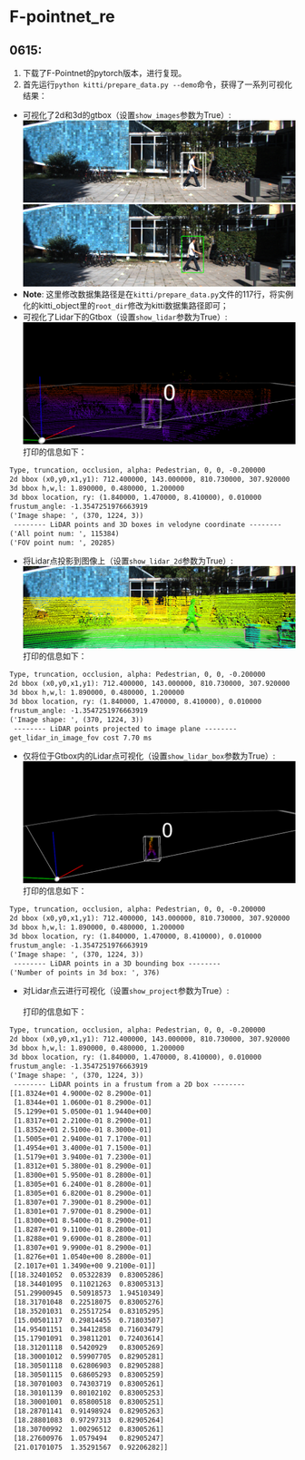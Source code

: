 # F-pointnet_re  
## 0615:  
1. 下载了F-Pointnet的pytorch版本，进行复现。
2. 首先运行`python kitti/prepare_data.py --demo`命令，获得了一系列可视化结果：  
- 可视化了2d和3d的gtbox（设置`show_images`参数为True）:  
![3D](https://github.com/XxxuLimei/F-pointnet_re/blob/main/doc/tmpd76gnlda.PNG)
![2D](https://github.com/XxxuLimei/F-pointnet_re/blob/main/doc/tmpsr6ja4vc.PNG)
- **Note**: 这里修改数据集路径是在`kitti/prepare_data.py`文件的117行，将实例化的kitti_object里的`root_dir`修改为kitti数据集路径即可；
- 可视化了Lidar下的Gtbox（设置`show_lidar`参数为True）:  
![](https://github.com/XxxuLimei/F-pointnet_re/blob/main/doc/lidar.png)  
打印的信息如下：
```
Type, truncation, occlusion, alpha: Pedestrian, 0, 0, -0.200000
2d bbox (x0,y0,x1,y1): 712.400000, 143.000000, 810.730000, 307.920000
3d bbox h,w,l: 1.890000, 0.480000, 1.200000
3d bbox location, ry: (1.840000, 1.470000, 8.410000), 0.010000
frustum_angle: -1.3547251976663919
('Image shape: ', (370, 1224, 3))
 -------- LiDAR points and 3D boxes in velodyne coordinate --------
('All point num: ', 115384)
('FOV point num: ', 20285)
```  
- 将Lidar点投影到图像上（设置`show_lidar_2d`参数为True）:  
![](https://github.com/XxxuLimei/F-pointnet_re/blob/main/doc/lidar_2d.PNG)  
打印的信息如下：  
```
Type, truncation, occlusion, alpha: Pedestrian, 0, 0, -0.200000
2d bbox (x0,y0,x1,y1): 712.400000, 143.000000, 810.730000, 307.920000
3d bbox h,w,l: 1.890000, 0.480000, 1.200000
3d bbox location, ry: (1.840000, 1.470000, 8.410000), 0.010000
frustum_angle: -1.3547251976663919
('Image shape: ', (370, 1224, 3))
 -------- LiDAR points projected to image plane --------
get_lidar_in_image_fov cost 7.70 ms
```  
- 仅将位于Gtbox内的Lidar点可视化（设置`show_lidar_box`参数为True）:
![](https://github.com/XxxuLimei/F-pointnet_re/blob/main/doc/gtbox_lidar.png)  
打印的信息如下：  
```
Type, truncation, occlusion, alpha: Pedestrian, 0, 0, -0.200000
2d bbox (x0,y0,x1,y1): 712.400000, 143.000000, 810.730000, 307.920000
3d bbox h,w,l: 1.890000, 0.480000, 1.200000
3d bbox location, ry: (1.840000, 1.470000, 8.410000), 0.010000
frustum_angle: -1.3547251976663919
('Image shape: ', (370, 1224, 3))
 -------- LiDAR points in a 3D bounding box --------
('Number of points in 3d box: ', 376)
```  
- 对Lidar点云进行可视化（设置`show_project`参数为True）:  
![]()  
打印的信息如下：
```
Type, truncation, occlusion, alpha: Pedestrian, 0, 0, -0.200000
2d bbox (x0,y0,x1,y1): 712.400000, 143.000000, 810.730000, 307.920000
3d bbox h,w,l: 1.890000, 0.480000, 1.200000
3d bbox location, ry: (1.840000, 1.470000, 8.410000), 0.010000
frustum_angle: -1.3547251976663919
('Image shape: ', (370, 1224, 3))
 -------- LiDAR points in a frustum from a 2D box --------
[[1.8324e+01 4.9000e-02 8.2900e-01]
 [1.8344e+01 1.0600e-01 8.2900e-01]
 [5.1299e+01 5.0500e-01 1.9440e+00]
 [1.8317e+01 2.2100e-01 8.2900e-01]
 [1.8352e+01 2.5100e-01 8.3000e-01]
 [1.5005e+01 2.9400e-01 7.1700e-01]
 [1.4954e+01 3.4000e-01 7.1500e-01]
 [1.5179e+01 3.9400e-01 7.2300e-01]
 [1.8312e+01 5.3800e-01 8.2900e-01]
 [1.8300e+01 5.9500e-01 8.2800e-01]
 [1.8305e+01 6.2400e-01 8.2800e-01]
 [1.8305e+01 6.8200e-01 8.2900e-01]
 [1.8307e+01 7.3900e-01 8.2900e-01]
 [1.8301e+01 7.9700e-01 8.2900e-01]
 [1.8300e+01 8.5400e-01 8.2900e-01]
 [1.8287e+01 9.1100e-01 8.2800e-01]
 [1.8288e+01 9.6900e-01 8.2800e-01]
 [1.8307e+01 9.9900e-01 8.2900e-01]
 [1.8276e+01 1.0540e+00 8.2800e-01]
 [2.1017e+01 1.3490e+00 9.2100e-01]]
[[18.32401052  0.05322839  0.83005286]
 [18.34401095  0.11021263  0.83005313]
 [51.29900945  0.50918573  1.94510349]
 [18.31701048  0.22518075  0.83005276]
 [18.35201031  0.25517254  0.83105295]
 [15.00501117  0.29814455  0.71803507]
 [14.95401151  0.34412858  0.71603479]
 [15.17901091  0.39811201  0.72403614]
 [18.31201118  0.5420929   0.83005269]
 [18.30001012  0.59907705  0.82905281]
 [18.30501118  0.62806903  0.82905288]
 [18.30501115  0.68605293  0.83005259]
 [18.30701003  0.74303719  0.83005261]
 [18.30101139  0.80102102  0.83005253]
 [18.30001001  0.85800518  0.83005251]
 [18.28701141  0.91498924  0.82905263]
 [18.28801083  0.97297313  0.82905264]
 [18.30700992  1.00296512  0.83005261]
 [18.27600976  1.0579494   0.82905247]
 [21.01701075  1.35291567  0.92206282]]
```


